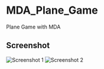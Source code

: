 # MDA_Plane_Game

Plane Game with MDA

## Screenshot
![Screenshot 1](https://github.com/kibernetiq/MDA_Plane_Game/blob/main/MDA_Game/Screen_1.png?raw=true)
![Screenshot 2](https://github.com/kibernetiq/MDA_Plane_Game/blob/main/MDA_Game/Screen_2.png?raw=true)
